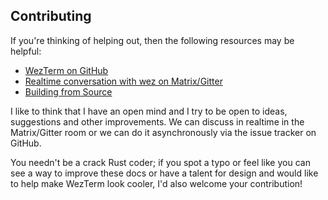 ## Contributing

If you're thinking of helping out, then the following resources may be helpful:

* [WezTerm on GitHub](https://github.com/wez/wezterm)
* [Realtime conversation with wez on Matrix/Gitter](help.html)
* [Building from Source](install/source.html)

I like to think that I have an open mind and I try to be open to ideas,
suggestions and other improvements.  We can discuss in realtime in the Matrix/Gitter
room or we can do it asynchronously via the issue tracker on GitHub.

You needn't be a crack Rust coder; if you spot a typo or feel like you can see
a way to improve these docs or have a talent for design and would like to help
make WezTerm look cooler, I'd also welcome your contribution!

